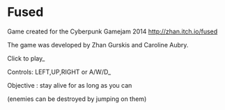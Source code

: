 Fused
=========  

Game created for the Cyberpunk Gamejam 2014 http://zhan.itch.io/fused  

The game was developed by Zhan Gurskis and Caroline Aubry.

Click to play_

Controls: LEFT,UP,RIGHT or A/W/D_

Objective : stay alive for as long as you can

(enemies can be destroyed by jumping on them)  